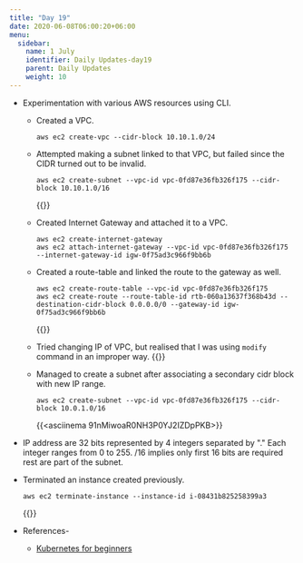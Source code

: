 ```yaml
---
title: "Day 19"
date: 2020-06-08T06:00:20+06:00
menu:
  sidebar:
    name: 1 July
    identifier: Daily Updates-day19
    parent: Daily Updates
    weight: 10
---
```


- Experimentation with various AWS resources using CLI.
 
  - Created a VPC.
    ```
    aws ec2 create-vpc --cidr-block 10.10.1.0/24
    
    ```
    
  - Attempted making a subnet linked to that VPC, but failed since the CIDR turned out to be invalid.
    ```
    aws ec2 create-subnet --vpc-id vpc-0fd87e36fb326f175 --cidr-block 10.10.1.0/16
    
    ```
    {{<asciinema Qq4NnuOFLvJnYm74qgaCz620K>}}
    
  - Created Internet Gateway and attached it to a VPC.
    ```
    aws ec2 create-internet-gateway
    aws ec2 attach-internet-gateway --vpc-id vpc-0fd87e36fb326f175 --internet-gateway-id igw-0f75ad3c966f9bb6b
    
    ```
  - Created a route-table and linked the route to the gateway as well.
    ```
    aws ec2 create-route-table --vpc-id vpc-0fd87e36fb326f175
    aws ec2 create-route --route-table-id rtb-060a13637f368b43d --destination-cidr-block 0.0.0.0/0 --gateway-id igw-0f75ad3c966f9bb6b
    
    ``` 
    {{<asciinema A7X1IVDcaNqgmdsyKSSMw5sOQ>}}
    
  - Tried changing IP of VPC, but realised that I was using `modify` command in an improper way.
    {{<asciinema fwpBqBOB1TZeBhIDF6b8yx57W>}}
    
  - Managed to create a subnet after associating a secondary cidr block with new IP range.
    ```
    aws ec2 create-subnet --vpc-id vpc-0fd87e36fb326f175 --cidr-block 10.0.1.0/16
    
    ```
    {{<asciinema 91nMiwoaR0NH3P0YJ2IZDpPKB>}}
  
- IP address are 32 bits represented by 4 integers separated by "." Each integer ranges from 0 to 255. /16 implies only first 16 bits are required rest are part of the subnet.

- Terminated an instance created previously.
  ```
  aws ec2 terminate-instance --instance-id i-08431b825258399a3
  
  ```
  {{<asciinema gqo6TMWfbeUhYWBL3o1Ga5V12>}}
  

  
- References-
  
  - [Kubernetes for beginners](https://www.youtube.com/watch?v=l_lWfipUimk)


